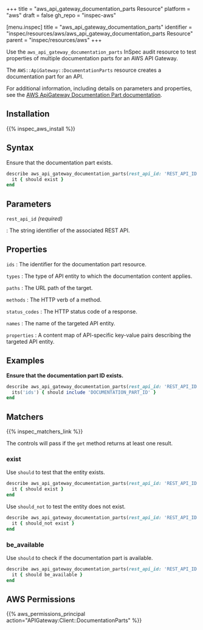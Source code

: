 +++
title = "aws_api_gateway_documentation_parts Resource"
platform = "aws"
draft = false
gh_repo = "inspec-aws"

[menu.inspec]
title = "aws_api_gateway_documentation_parts"
identifier = "inspec/resources/aws/aws_api_gateway_documentation_parts Resource"
parent = "inspec/resources/aws"
+++

Use the `aws_api_gateway_documentation_parts` InSpec audit resource to test properties of multiple documentation parts for an AWS API Gateway.

The `AWS::ApiGateway::DocumentationParts` resource creates a documentation part for an API.

For additional information, including details on parameters and properties, see the [AWS ApiGateway Documentation Part documentation](https://docs.aws.amazon.com/AWSCloudFormation/latest/UserGuide/aws-resource-apigateway-documentationpart.html).

## Installation

{{% inspec_aws_install %}}

## Syntax

Ensure that the documentation part exists.

```ruby
describe aws_api_gateway_documentation_parts(rest_api_id: 'REST_API_ID') do
  it { should exist }
end
```

## Parameters

`rest_api_id` _(required)_

: The string identifier of the associated REST API.

## Properties

`ids`
: The identifier for the documentation part resource.

`types`
: The type of API entity to which the documentation content applies.

`paths`
: The URL path of the target.

`methods`
: The HTTP verb of a method.

`status_codes`
: The HTTP status code of a response.

`names`
: The name of the targeted API entity.

`properties`
: A content map of API-specific key-value pairs describing the targeted API entity.

## Examples

**Ensure that the documentation part ID exists.**

```ruby
describe aws_api_gateway_documentation_parts(rest_api_id: 'REST_API_ID') do
  its('ids') { should include 'DOCUMENTATION_PART_ID' }
end
```

## Matchers

{{% inspec_matchers_link %}}

The controls will pass if the `get` method returns at least one result.

### exist

Use `should` to test that the entity exists.

```ruby
describe aws_api_gateway_documentation_parts(rest_api_id: 'REST_API_ID') do
  it { should exist }
end
```

Use `should_not` to test the entity does not exist.

```ruby
describe aws_api_gateway_documentation_parts(rest_api_id: 'REST_API_ID') do
  it { should_not exist }
end
```

### be_available

Use `should` to check if the documentation part is available.

```ruby
describe aws_api_gateway_documentation_parts(rest_api_id: 'REST_API_ID') do
  it { should be_available }
end
```

## AWS Permissions

{{% aws_permissions_principal action="APIGateway:Client::DocumentationParts" %}}
